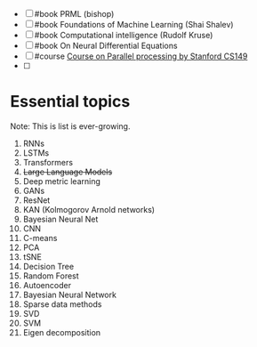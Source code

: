 - [ ] #book PRML (bishop)
- [ ] #book Foundations of Machine Learning (Shai Shalev)
- [ ] #book Computational intelligence (Rudolf Kruse)
- [ ] #book On Neural Differential Equations
- [ ] #course [Course on Parallel processing by Stanford CS149](https://www.youtube.com/playlist?list=PLoROMvodv4rMp7MTFr4hQsDEcX7Bx6Odp)
- [ ] 

# Essential topics
Note: This is list is ever-growing.
1. RNNs
2. LSTMs
3. Transformers
4. ~~Large Language Models~~
5. Deep metric learning
6. GANs
7. ResNet
8. KAN (Kolmogorov Arnold networks)
9. Bayesian Neural Net
10. CNN
11. C-means
12. PCA
13. tSNE
14. Decision Tree
15. Random Forest
16. Autoencoder
17. Bayesian Neural Network
18. Sparse data methods
19. SVD
20. SVM
21. Eigen decomposition
